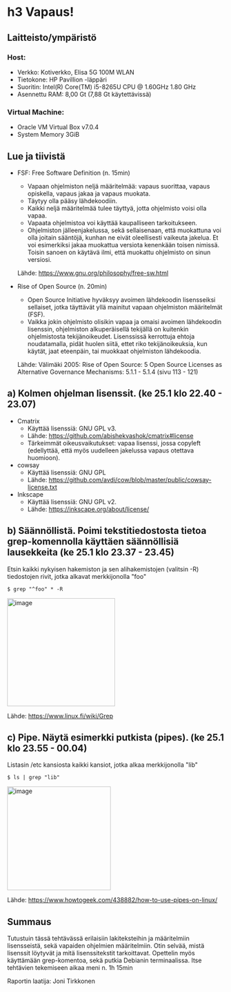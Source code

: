 
# h3 Vapaus!

## Laitteisto/ympäristö

### Host:
  - Verkko: Kotiverkko, Elisa 5G 100M WLAN
  - Tietokone: HP Pavillion -läppäri
  - Suoritin: Intel(R) Core(TM) i5-8265U CPU @ 1.60GHz   1.80 GHz
  - Asennettu RAM: 8,00 Gt (7,88 Gt käytettävissä)

### Virtual Machine:
  - Oracle VM Virtual Box v7.0.4
  - System Memory 3GiB


## Lue ja tiivistä
  - FSF: Free Software Definition (n. 15min)
    - Vapaan ohjelmiston neljä määritelmää: vapaus suorittaa, vapaus opiskella, vapaus jakaa ja vapaus muokata.
    - Täytyy olla pääsy lähdekoodiin.
    - Kaikki neljä määritelmää tulee täyttyä, jotta ohjelmisto voisi olla vapaa.
    - Vapaata ohjelmistoa voi käyttää kaupalliseen tarkoitukseen.
    - Ohjelmiston jälleenjakelussa, sekä sellaisenaan, että muokattuna voi olla joitain sääntöjä, kunhan ne eivät oleellisesti vaikeuta jakelua. Et voi esimerkiksi jakaa muokattua versiota kenenkään toisen nimissä. Toisin sanoen on käytävä ilmi, että muokattu ohjelmisto on sinun versiosi.
    
    Lähde: https://www.gnu.org/philosophy/free-sw.html
   
  - Rise of Open Source (n. 20min)
    - Open Source Initiative hyväksyy avoimen lähdekoodin lisensseiksi sellaiset, jotka täyttävät yllä mainitut vapaan ohjelmiston määritelmät (FSF).
    - Vaikka jokin ohjelmisto olisikin vapaa ja omaisi avoimen lähdekoodin lisenssin, ohjelmiston alkuperäisellä tekijällä on kuitenkin ohjelmistosta tekijänoikeudet. Lisenssissä kerrottuja ehtoja noudatamalla, pidät huolen siitä, ettet riko tekijänoikeuksia, kun käytät, jaat eteenpäin, tai muokkaat ohjelmiston lähdekoodia.

    Lähde: Välimäki 2005: Rise of Open Source: 5 Open Source Licenses as Alternative Governance Mechanisms: 5.1.1 - 5.1.4 (sivu 113 - 121)

## a) Kolmen ohjelman lisenssit. (ke 25.1 klo 22.40 - 23.07)
  - Cmatrix
    - Käyttää lisenssiä: GNU GPL v3.
    - Lähde: https://github.com/abishekvashok/cmatrix#license
    - Tärkeimmät oikeusvaikutukset: vapaa lisenssi, jossa copyleft (edellyttää, että myös uudelleen jakelussa vapaus otettava huomioon).
  - cowsay
    - Käyttää lisenssiä: GNU GPL
    - Lähde: https://github.com/avdi/cow/blob/master/public/cowsay-license.txt
  - Inkscape
    - Käyttää lisenssiä: GNU GPL v2.
    - Lähde: https://inkscape.org/about/license/

## b) Säännöllistä. Poimi tekstitiedostosta tietoa grep-komennolla käyttäen säännöllisiä lausekkeita (ke 25.1 klo 23.37 - 23.45)

  Etsin kaikki nykyisen hakemiston ja sen alihakemistojen (valitsin -R) tiedostojen rivit, jotka alkavat merkkijonolla "foo"

    $ grep "^foo" * -R     
    

<img width="250" alt="image" src="https://user-images.githubusercontent.com/89454122/214699456-d8d4fdf1-44b7-47dd-acd3-3bc128b3762e.png">

Lähde: https://www.linux.fi/wiki/Grep

## c) Pipe. Näytä esimerkki putkista (pipes). (ke 25.1 klo 23.55 - 00.04)

  Listasin /etc kansiosta kaikki kansiot, jotka alkaa merkkijonolla "lib"
  
    $ ls | grep "lib"
    
 
 <img width="240" alt="image" src="https://user-images.githubusercontent.com/89454122/214702500-8400556c-8ba9-43cb-b6bd-15fe27d23cfd.png">

Lähde: https://www.howtogeek.com/438882/how-to-use-pipes-on-linux/

## Summaus

Tutustuin tässä tehtävässä erilaisiin lakiteksteihin ja määritelmiin lisensseistä, sekä vapaiden ohjelmien määritelmiin. Otin selvää, mistä lisenssit löytyvät ja mitä lisenssitekstit tarkoittavat. Opettelin myös käyttämään grep-komentoa, sekä putkia Debianin terminaalissa. Itse tehtävien tekemiseen aikaa meni n. 1h 15min



Raportin laatija: Joni Tirkkonen
